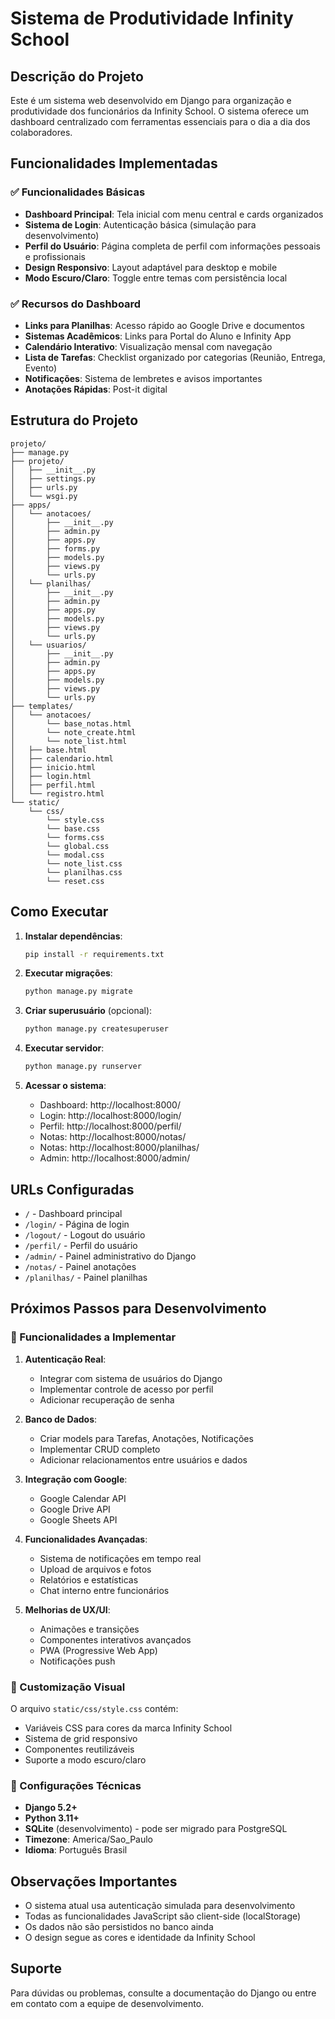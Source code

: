# Sistema de Produtividade Infinity School

## Descrição do Projeto

Este é um sistema web desenvolvido em Django para organização e produtividade dos funcionários da Infinity School. O sistema oferece um dashboard centralizado com ferramentas essenciais para o dia a dia dos colaboradores.

## Funcionalidades Implementadas

### ✅ Funcionalidades Básicas
- **Dashboard Principal**: Tela inicial com menu central e cards organizados
- **Sistema de Login**: Autenticação básica (simulação para desenvolvimento)
- **Perfil do Usuário**: Página completa de perfil com informações pessoais e profissionais
- **Design Responsivo**: Layout adaptável para desktop e mobile
- **Modo Escuro/Claro**: Toggle entre temas com persistência local

### ✅ Recursos do Dashboard
- **Links para Planilhas**: Acesso rápido ao Google Drive e documentos
- **Sistemas Acadêmicos**: Links para Portal do Aluno e Infinity App
- **Calendário Interativo**: Visualização mensal com navegação
- **Lista de Tarefas**: Checklist organizado por categorias (Reunião, Entrega, Evento)
- **Notificações**: Sistema de lembretes e avisos importantes
- **Anotações Rápidas**: Post-it digital

## Estrutura do Projeto

```
projeto/
├── manage.py
├── projeto/
│   ├── __init__.py
│   ├── settings.py
│   ├── urls.py
│   └── wsgi.py
├── apps/
│   └── anotacoes/
│       ├── __init__.py
│       ├── admin.py
│       ├── apps.py
│       ├── forms.py
│       ├── models.py
│       ├── views.py
│       └── urls.py
│   └── planilhas/
│       ├── __init__.py
│       ├── admin.py
│       ├── apps.py
│       ├── models.py
│       ├── views.py
│       └── urls.py
│   └── usuarios/
│       ├── __init__.py
│       ├── admin.py
│       ├── apps.py
│       ├── models.py
│       ├── views.py
│       └── urls.py
├── templates/
│   └── anotacoes/
│       └── base_notas.html
│       └── note_create.html
│       └── note_list.html
│   ├── base.html
│   ├── calendario.html
│   ├── inicio.html
│   ├── login.html
│   ├── perfil.html
│   └── registro.html
└── static/
    └── css/
        └── style.css
        └── base.css
        └── forms.css
        └── global.css
        └── modal.css
        └── note_list.css
        └── planilhas.css
        └── reset.css
```

## Como Executar

1. **Instalar dependências**:
   ```bash
   pip install -r requirements.txt
   ```

2. **Executar migrações**:
   ```bash
   python manage.py migrate
   ```

3. **Criar superusuário** (opcional):
   ```bash
   python manage.py createsuperuser
   ```

4. **Executar servidor**:
   ```bash
   python manage.py runserver
   ```

5. **Acessar o sistema**:
   - Dashboard: http://localhost:8000/
   - Login: http://localhost:8000/login/
   - Perfil: http://localhost:8000/perfil/
   - Notas: http://localhost:8000/notas/
   - Notas: http://localhost:8000/planilhas/
   - Admin: http://localhost:8000/admin/

## URLs Configuradas

- `/` - Dashboard principal
- `/login/` - Página de login
- `/logout/` - Logout do usuário
- `/perfil/` - Perfil do usuário
- `/admin/` - Painel administrativo do Django
- `/notas/` - Painel anotações
- `/planilhas/` - Painel planilhas

## Próximos Passos para Desenvolvimento

### 🔄 Funcionalidades a Implementar

1. **Autenticação Real**:
   - Integrar com sistema de usuários do Django
   - Implementar controle de acesso por perfil
   - Adicionar recuperação de senha

2. **Banco de Dados**:
   - Criar models para Tarefas, Anotações, Notificações
   - Implementar CRUD completo
   - Adicionar relacionamentos entre usuários e dados

3. **Integração com Google**:
   - Google Calendar API
   - Google Drive API
   - Google Sheets API

4. **Funcionalidades Avançadas**:
   - Sistema de notificações em tempo real
   - Upload de arquivos e fotos
   - Relatórios e estatísticas
   - Chat interno entre funcionários

5. **Melhorias de UX/UI**:
   - Animações e transições
   - Componentes interativos avançados
   - PWA (Progressive Web App)
   - Notificações push

### 🎨 Customização Visual

O arquivo `static/css/style.css` contém:
- Variáveis CSS para cores da marca Infinity School
- Sistema de grid responsivo
- Componentes reutilizáveis
- Suporte a modo escuro/claro

### 🔧 Configurações Técnicas

- **Django 5.2+**
- **Python 3.11+**
- **SQLite** (desenvolvimento) - pode ser migrado para PostgreSQL
- **Timezone**: America/Sao_Paulo
- **Idioma**: Português Brasil

## Observações Importantes

- O sistema atual usa autenticação simulada para desenvolvimento
- Todas as funcionalidades JavaScript são client-side (localStorage)
- Os dados não são persistidos no banco ainda
- O design segue as cores e identidade da Infinity School

## Suporte

Para dúvidas ou problemas, consulte a documentação do Django ou entre em contato com a equipe de desenvolvimento.

